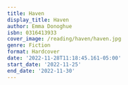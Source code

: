 ```yaml
---
title: Haven
display_title: Haven
author: Emma Donoghue
isbn: 0316413933
cover_image: /reading/haven/haven.jpg
genre: Fiction
format: Hardcover
date: '2022-11-28T11:18:45.161-05:00'
start_date: '2022-11-25'
end_date: '2022-11-30'
---
```


